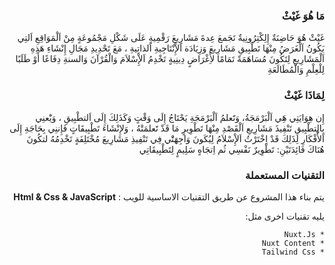 <div dir="rtl">

  <h3>مَا هُوَ غَيْثْ</h3>

  غَيْثْ هُوَ حَاضِنَةٌ إِلِكْتِرُونِيةٌ تَجَمعَ عِدةَ مَشَارِيعَ رَقْمِيةٍ عَلَى شَكْلِ مَجْمُوعَةٍ مِنْ اَلْمَوَاقِعِ اَلتِي يَكُونُ اَلْغَرَضُ مِنْهَا تَطْبِيقِ مَشَارِيعَ وَزِيَادَة
  اَلإِْنْتَاجِيةِ اَلذاتِيةِ ، مَعَ تَحْدِيدِ مَجَالِ إِنْشَاءِ هَذِهِ اَلْمَشَارِيعِ لِتَكُونَ مُسَاهَمَةً تَمَامًا لأَِغْرَاضٍ دِينِيةٍ تَخْدِمُ اَلإِْسْلاَمَ وَالْقُرْآنَ وَالسنةِ
  دِفَاعًا أَوْ طَلَبًا لِلْعِلْمِ وَالْمُطَالَعَةِ

  <h3>لِمَاذَا غَيْثْ</h3>

  إِن هِوَايَتِي هَِي اَلْبَرْمَجَةُ، وَتََعلمُ اَلْبَرْمَجَةِ يَحْتَاجُ إِلَى وَقْتٍ وَكَذَلِكَ إِلَى اَلتطْبِيقِ ، وَيَْعنِي بِالتطْبِيقِ تَنْفِيذَ مَشَارِيعِ اَلْقَصْدِ مِنْهَا تَطْوِيرٍ
  مَا قَدْ تََعلمَتْهُ ، وَلإِنْشَاءَ تَطْبِيقَاتٍ فَإِننِي بِحَاجَةِ إِلَى اَلأَْفْكَارِ
  لِذَلِكَ قَدْ اِخْتَرْتُ اَلإِْسْلاَمُ لِيُكَونَ وَاجِهَتَْي فِي تَنْفِيذِ مَشَارِيعَ مُخْتَلِفَةٍ تَخْدِمُهُ لتكُونَ هُنَاكَ فَائِدَتَيْنِ:
  تَطْوِيرٌ نَفْسِي ثُم اِتجَاهٍ سَلِيمٍ لِتَطْبِيقَاتِي

  <h3>التقنيات المستعملة</h3>

  يتم بناء هذا المشروع عن طريق التقنيات الاساسية للويب :  **Html & Css & JavaScript**

  يليه تقنيات اخرى مثل:

  <div ="ltr">
  
    * Nuxt.Js
    * Nuxt Content
    * Tailwind Css 
    
  </div>
 
</div>

